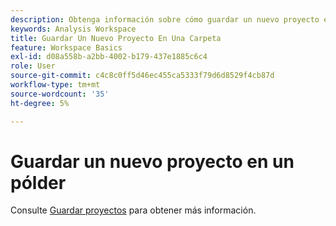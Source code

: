 ```yaml
---
description: Obtenga información sobre cómo guardar un nuevo proyecto en una carpeta de Analysis Workspace.
keywords: Analysis Workspace
title: Guardar Un Nuevo Proyecto En Una Carpeta
feature: Workspace Basics
exl-id: d08a558b-a2bb-4002-b179-437e1885c6c4
role: User
source-git-commit: c4c8c0ff5d46ec455ca5333f79d6d8529f4cb87d
workflow-type: tm+mt
source-wordcount: '35'
ht-degree: 5%

---
```


# Guardar un nuevo proyecto en un pólder

Consulte [Guardar proyectos](../save-projects.md#save) para obtener más información.

<!-- Is this article still needed; removed from TOC


To save a new project to a specific folder, select the folder name in the Save project dialogue window.

1. In Workspace, create a new project.

    ![The Freeform table window where you can create a new project.](/help/analysis-workspace/build-workspace-project/assets/save-to-folder1.png)

1. In the **Project** > **Save** dialogue, select a folder name from the Folder drop-down menu.

    ![The Save window where you save your new project to a folder.](/help/analysis-workspace/build-workspace-project/assets/save-to-folder2.png)

1. Click **Save**.

    The project is saved in the selected folder.

-->